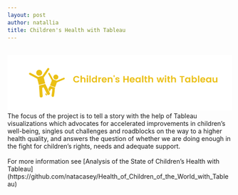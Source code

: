 ```yaml
---
layout: post
author: natallia
title: Children's Health with Tableau
---
```

<br>
<img src ="images/children.png"><br>  
The focus of the project is to tell a story with the help of Tableau visualizations which advocates for accelerated improvements in children’s well-being, singles out challenges and roadblocks on the way to a higher health quality, and answers the question of whether we are doing enough in the fight for children’s rights, needs and adequate support.<br>
<br>
For more information see [Analysis of the State of Children’s Health with Tableau](https://github.com/natacasey/Health_of_Children_of_the_World_with_Tableau)
<br>
